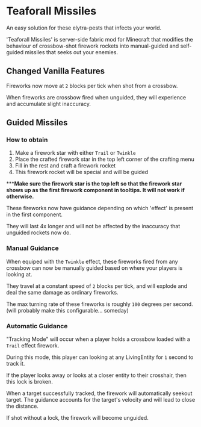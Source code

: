 # Teaforall Missiles
An easy solution for these elytra-pests that infects your world.

'Teaforall Missiles' is server-side fabric mod for Minecraft that modifies the behaviour of crossbow-shot firework rockets into manual-guided and self-guided missiles that seeks out your enemies.

## Changed Vanilla Features
Fireworks now move at `2` blocks per tick when shot from a crossbow.

When fireworks are crossbow fired when unguided, they will experience and accumulate slight inaccuracy.

## Guided Missiles
### How to obtain
1. Make a firework star with either `Trail` or `Twinkle`
2. Place the crafted firework star in the top left corner of the crafting menu
3. Fill in the rest and craft a firework rocket
4. This firework rocket will be special and will be guided

*****Make sure the firework star is the top left so that the firework star shows up as the first firework component in tooltips. It will not work if otherwise.**

These fireworks now have guidance depending on which 'effect' is present in the first component.

They will last 4x longer and will not be affected by the inaccuracy that unguided rockets now do.

### Manual Guidance
When equiped with the `Twinkle` effect, these fireworks fired from any crossbow can now be manually guided based on where your players is looking at.

They travel at a constant speed of `2` blocks per tick, and will explode and deal the same damage as ordinary fireworks.

The max turning rate of these fireworks is roughly `100` degrees per second. (will probably make this configurable... someday)

### Automatic Guidance
"Tracking Mode" will occur when a player holds a crossbow loaded with a `Trail` effect firework.

During this mode, this player can looking at any LivingEntity for `1` second to track it. 

If the player looks away or looks at a closer entity to their crosshair, then this lock is broken.

When a target successfully tracked, the firework will automatically seekout target. The guidance accounts for the target's velocity and will lead to close the distance. 

If shot without a lock, the firework will become unguided.  

